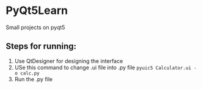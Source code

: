 # PyQt5Learn
Small projects on pyqt5

## Steps for running:
1. Use QtDesigner for designing the interface
2. USe this command to change .ui file into .py file 
        ```
        pyuic5 Calculator.ui -o calc.py
        ```
3. Run the .py file

